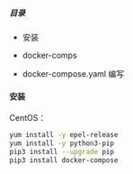 ##### 目录

- 安装

- docker-comps

- docker-compose.yaml 编写

#### 安装

CentOS：

```bash
yum install -y epel-release
yum install -y python3-pip 
pip3 install --upgrade pip 
pip3 install docker-compose 
```
